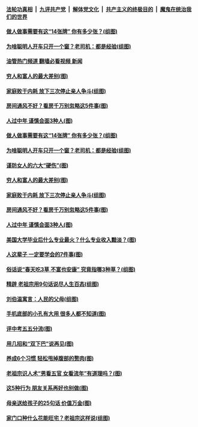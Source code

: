 ####  [法轮功真相](../../../../basic/blob/master/README.md?t=03040812) &nbsp;|&nbsp; [九评共产党](../../../../9ping.md/blob/master/README.md?t=03040812) &nbsp;|&nbsp; [解体党文化](../../../../jtdwh.md/blob/master/README.md?t=03040812)  &nbsp;|&nbsp; [共产主义的终极目的](../../../../gczydzjmd.md/blob/master/README.md?t=03040812) &nbsp;|&nbsp; [魔鬼在统治我们的世界](../../../../mgztzwmdsj.md/blob/master/README.md?t=03040812) 

#### [做人做事需要有这“14张牌” 你有多少张？(组图)](../pages/p8/1030224.md?t=03040812) 

#### [为啥聪明人开车只开一个窗？老司机：都是经验(组图)](../pages/p8/1030124.md?t=03040812) 

#### [油管热门频道 翻墙必看视频 新闻](http://129.146.143.75:81/youtube.html?03040812)

#### [穷人和富人的最大差别(图)](../pages/p8/1030092.md?t=03040812) 

#### [家庭败于内耗 放下三次停止亲人争斗(组图)](../pages/p8/1030098.md?t=03040812) 

#### [房间通风不好？看房千万别忽略这5件事(图)](../pages/p8/1030064.md?t=03040812) 

#### [人过中年 谨慎会面3种人(图)](../pages/p8/1030038.md?t=03040812) 

#### [做人做事需要有这“14张牌” 你有多少张？(组图)](../pages/p8/1030224.md?t=03040812) 

#### [为啥聪明人开车只开一个窗？老司机：都是经验(组图)](../pages/p8/1030124.md?t=03040812) 

#### [谨防女人的六大“硬伤”(图)](../pages/p8/1030041.md?t=03040812) 

#### [穷人和富人的最大差别(图)](../pages/p8/1030092.md?t=03040812) 

#### [家庭败于内耗 放下三次停止亲人争斗(组图)](../pages/p8/1030098.md?t=03040812) 

#### [房间通风不好？看房千万别忽略这5件事(图)](../pages/p8/1030064.md?t=03040812) 

#### [人过中年 谨慎会面3种人(图)](../pages/p8/1030038.md?t=03040812) 

#### [美国大学毕业后什么专业最火？什么专业收入黯淡？(图)](../pages/p8/1030013.md?t=03040812) 

#### [人这辈子 一定要学会的7件事(图)](../pages/p8/1030037.md?t=03040812) 

#### [俗话说“春天吃3草 不富也安康” 究竟指哪3种草？(组图)](../pages/p8/1029980.md?t=03040812) 

#### [精辟 老祖宗用9句话说尽人生百态(组图)](../pages/p8/1022424.md?t=03040812) 

#### [刘伯温寓言：人民的父母(组图)](../pages/p8/1029685.md?t=03040812) 

#### [手机底部的小孔有大用 很多人都不知道(图)](../pages/p8/1029903.md?t=03040812) 

#### [评中考五五分流(图)](../pages/p8/1029929.md?t=03040812) 

#### [用几招和“双下巴”说再见(图)](../pages/p8/1029884.md?t=03040812) 

#### [养成6个习惯 轻松甩掉腹部的赘肉(图)](../pages/p8/1029871.md?t=03040812) 

#### [老祖宗识人术“男看五官 女看流年”有道理吗？(图)](../pages/p8/1022046.md?t=03040812) 

#### [这5种行为 朋友关系再好也别做(图)](../pages/p8/1029844.md?t=03040812) 

#### [母亲送给孩子的25句话 价值万金(图)](../pages/p8/1029819.md?t=03040812) 

#### [家门口种什么花能旺宅？老祖宗这样说(组图)](../pages/p8/1029795.md?t=03040812) 

<img src='http://gfw-breaker.win/goodnews/indexes/p8.md' width='0px' height='0px'/>
